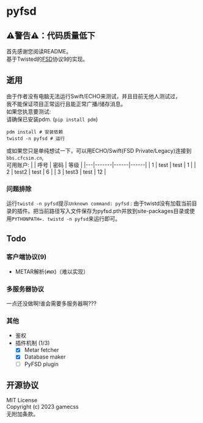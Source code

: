 # pyfsd
## ⚠️警告⚠️：代码质量低下
首先感谢您阅读README。  
基于Twisted的[FSD](https://github.com/kuroneko/fsd)协议9的实现。  

## 逝用
由于作者没有电脑无法运行Swift/ECHO来测试，并且目前无他人测试过，  
我不能保证项目正常运行且能正常广播/储存消息。  
如果您执意要测试:  
请确保已安装pdm. (`pip install pdm`)
```
pdm install # 安装依赖
twistd -n pyfsd # 运行
```
或如果您只是单纯想试一下，可以用ECHO/Swift(FSD Private/Legacy)连接到`bbs.cfcsim.cn`,  
可用账户:
|   | 呼号  | 密码 | 等级 |
|---|-------|------|------|
| 1 | test  | test | 1    |
| 2 | test2 | test | 6    |
| 3 | test3 | test | 12   |
### 问题排除
运行`twistd -n pyfsd`提示`Unknown command: pyfsd`
: 由于twistd没有加载当前目录的插件。把当前路径写入文件保存为pyfsd.pth并放到site-packages目录或使用`PYTHONPATH=. twistd -n pyfsd`来运行即可。



## Todo
### 客户端协议(9)
- METAR解析(`#WX`)（难以实现）
### 多服务器协议
一点还没做啊!谁会需要多服务器啊???
### 其他
- 鉴权
- 插件机制 (1/3)
    - [x] Metar fetcher
    - [x] Database maker
    - [ ] PyFSD plugin

## 开源协议
MIT License  
Copyright (c) 2023 gamecss  
无附加条款。
